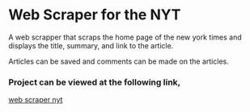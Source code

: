 # Web Scraper for the NYT 
A web scrapper that scraps the home page of the new york times and displays the title, summary, and link to the article.

Articles can be saved and comments can be made on the articles.

### Project can be viewed at the following link,
[web scraper nyt](https://web-scraper-nyt.herokuapp.com/)
